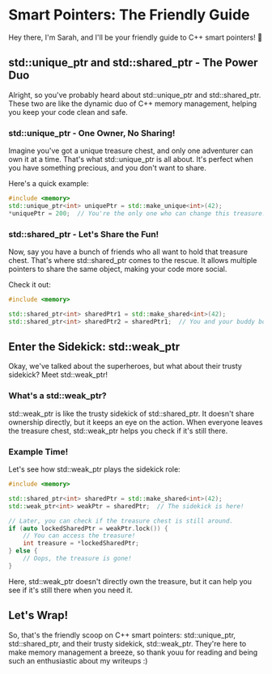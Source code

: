 # Smart Pointers: The Friendly Guide
Hey there, I'm Sarah, and I'll be your friendly guide to C++ smart pointers! 🚀

## std::unique_ptr and std::shared_ptr - The Power Duo
Alright, so you've probably heard about std::unique_ptr and std::shared_ptr. These two are like the dynamic duo of C++ memory management, helping you keep your code clean and safe.

### std::unique_ptr - One Owner, No Sharing!
Imagine you've got a unique treasure chest, and only one adventurer can own it at a time. That's what std::unique_ptr is all about. It's perfect when you have something precious, and you don't want to share.

Here's a quick example:

```cpp
#include <memory>
std::unique_ptr<int> uniquePtr = std::make_unique<int>(42);
*uniquePtr = 200;  // You're the only one who can change this treasure!
```

### std::shared_ptr - Let's Share the Fun!
Now, say you have a bunch of friends who all want to hold that treasure chest. That's where std::shared_ptr comes to the rescue. It allows multiple pointers to share the same object, making your code more social.

Check it out:

```cpp
#include <memory>

std::shared_ptr<int> sharedPtr1 = std::make_shared<int>(42);
std::shared_ptr<int> sharedPtr2 = sharedPtr1;  // You and your buddy both own the same treasure!
```
## Enter the Sidekick: std::weak_ptr
Okay, we've talked about the superheroes, but what about their trusty sidekick? Meet std::weak_ptr!

### What's a std::weak_ptr?
std::weak_ptr is like the trusty sidekick of std::shared_ptr. It doesn't share ownership directly, but it keeps an eye on the action. When everyone leaves the treasure chest, std::weak_ptr helps you check if it's still there.

### Example Time!
Let's see how std::weak_ptr plays the sidekick role:

```cpp
#include <memory>

std::shared_ptr<int> sharedPtr = std::make_shared<int>(42);
std::weak_ptr<int> weakPtr = sharedPtr;  // The sidekick is here!

// Later, you can check if the treasure chest is still around.
if (auto lockedSharedPtr = weakPtr.lock()) {
    // You can access the treasure!
    int treasure = *lockedSharedPtr;
} else {
    // Oops, the treasure is gone!
}
```

Here, std::weak_ptr doesn't directly own the treasure, but it can help you see if it's still there when you need it.

## Let's Wrap!
So, that's the friendly scoop on C++ smart pointers: std::unique_ptr, std::shared_ptr, and their trusty sidekick, std::weak_ptr. They're here to make memory management a breeze, so thank youu for reading and being such an enthusiastic about my writeups :)
